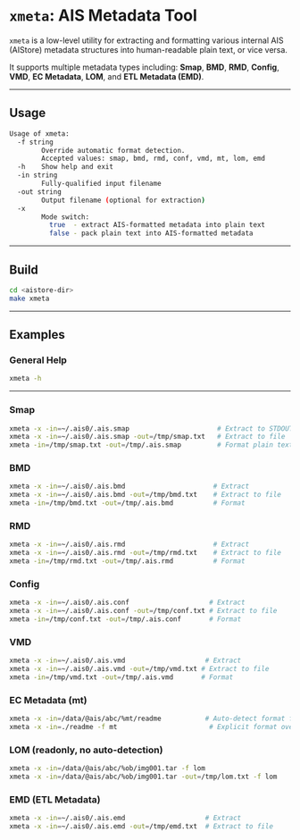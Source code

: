 # `xmeta`: AIS Metadata Tool

`xmeta` is a low-level utility for extracting and formatting various internal AIS (AIStore) metadata structures into human-readable plain text, or vice versa.

It supports multiple metadata types including:
**Smap**, **BMD**, **RMD**, **Config**, **VMD**, **EC Metadata**, **LOM**, and **ETL Metadata (EMD)**.

---

## Usage

```bash
Usage of xmeta:
  -f string
        Override automatic format detection.
        Accepted values: smap, bmd, rmd, conf, vmd, mt, lom, emd
  -h    Show help and exit
  -in string
        Fully-qualified input filename
  -out string
        Output filename (optional for extraction)
  -x    
        Mode switch:
          true  - extract AIS-formatted metadata into plain text
          false - pack plain text into AIS-formatted metadata
```

---

## Build

```bash
cd <aistore-dir>
make xmeta
```

---

## Examples

### General Help

```bash
xmeta -h
```

---

### Smap

```bash
xmeta -x -in=~/.ais0/.ais.smap                      # Extract to STDOUT
xmeta -x -in=~/.ais0/.ais.smap -out=/tmp/smap.txt   # Extract to file
xmeta -in=/tmp/smap.txt -out=/tmp/.ais.smap         # Format plain text to AIS format
```

### BMD

```bash
xmeta -x -in=~/.ais0/.ais.bmd                      # Extract
xmeta -x -in=~/.ais0/.ais.bmd -out=/tmp/bmd.txt    # Extract to file
xmeta -in=/tmp/bmd.txt -out=/tmp/.ais.bmd          # Format
```

### RMD

```bash
xmeta -x -in=~/.ais0/.ais.rmd                      # Extract
xmeta -x -in=~/.ais0/.ais.rmd -out=/tmp/rmd.txt    # Extract to file
xmeta -in=/tmp/rmd.txt -out=/tmp/.ais.rmd          # Format
```

### Config

```bash
xmeta -x -in=~/.ais0/.ais.conf                    # Extract
xmeta -x -in=~/.ais0/.ais.conf -out=/tmp/conf.txt # Extract to file
xmeta -in=/tmp/conf.txt -out=/tmp/.ais.conf       # Format
```

### VMD

```bash
xmeta -x -in=~/.ais0/.ais.vmd                    # Extract
xmeta -x -in=~/.ais0/.ais.vmd -out=/tmp/vmd.txt # Extract to file
xmeta -in=/tmp/vmd.txt -out=/tmp/.ais.vmd       # Format
```

### EC Metadata (mt)

```bash
xmeta -x -in=/data/@ais/abc/%mt/readme           # Auto-detect format from path
xmeta -x -in=./readme -f mt                       # Explicit format override
```

### LOM (readonly, no auto-detection)

```bash
xmeta -x -in=/data/@ais/abc/%ob/img001.tar -f lom                      # Extract
xmeta -x -in=/data/@ais/abc/%ob/img001.tar -out=/tmp/lom.txt -f lom    # Extract to file
```

### EMD (ETL Metadata)

```bash
xmeta -x -in=~/.ais0/.ais.emd                    # Extract
xmeta -x -in=~/.ais0/.ais.emd -out=/tmp/emd.txt  # Extract to file
```
